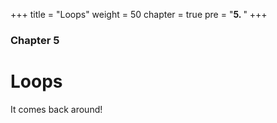 +++
title = "Loops"
weight = 50
chapter = true
pre = "<b>5. </b>"
+++

### Chapter 5

# Loops

It comes back around!

